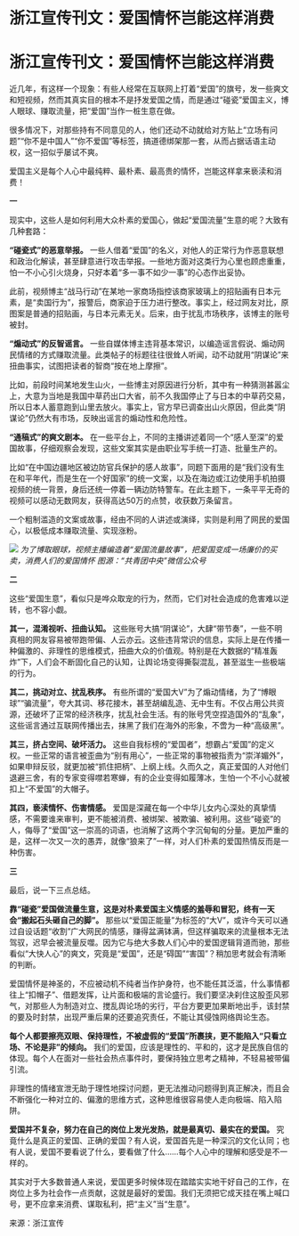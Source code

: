 # 浙江宣传刊文：爱国情怀岂能这样消费

# 浙江宣传刊文：爱国情怀岂能这样消费

近几年，有这样一个现象：有些人经常在互联网上打着“爱国”的旗号，发一些爽文和短视频，然而其真实目的根本不是抒发爱国之情，而是通过“碰瓷”爱国主义，博人眼球、赚取流量，把“爱国”当作一桩生意在做。

很多情况下，对那些持有不同意见的人，他们还动不动就给对方贴上“立场有问题”“你不是中国人”“你不爱国”等标签，搞道德绑架那一套，从而占据话语主动权，这一招似乎屡试不爽。

爱国主义是每个人心中最纯粹、最朴素、最高贵的情怀，岂能这样拿来亵渎和消费！

**一**

现实中，这些人是如何利用大众朴素的爱国心，做起“爱国流量”生意的呢？大致有几种套路：

**“碰瓷式”的恶意举报。**
一些人借着“爱国”的名义，对他人的正常行为作恶意联想和政治化解读，甚至肆意进行攻击举报。一些地方面对这类行为心里也顾虑重重，怕一不小心引火烧身，只好本着“多一事不如少一事”的心态作出妥协。

此前，视频博主“战马行动”在某地一家商场指控该商家玻璃上的招贴画有日本元素，是“卖国行为”，报警后，商家迫于压力进行整改。事实上，经过网友对比，原图案是普通的招贴画，与日本元素无关。后来，由于扰乱市场秩序，该博主的账号被封。

**“煽动式”的反智谣言。**
一些自媒体博主违背基本常识，以编造谣言假说、煽动网民情绪的方式赚取流量。此类帖子的标题往往很耸人听闻，动不动就用“阴谋论”来扭曲事实，试图把读者的智商“按在地上摩擦”。

比如，前段时间某地发生山火，一些博主对原因进行分析，其中有一种猜测甚嚣尘上，大意为当地是我国中草药出口大省，前不久我国停止了与日本的中草药交易，所以日本人蓄意跑到山里去放火。事实上，官方早已调查出山火原因，但此类“阴谋论”仍然大有市场，反映出谣言的煽动性和危险性。

**“通稿式”的爽文剧本。** 在一些平台上，不同的主播讲述着同一个“感人至深”的爱国故事，仔细观察会发现，这些文案其实是由职业写手统一打造、批量生产的。

比如“在中国边疆地区被边防官兵保护的感人故事”，同题下面用的是“我们没有生在和平年代，而是生在一个好国家”的统一文案，以及在海边或江边使用手机拍摄视频的统一背景，身后还统一停着一辆边防特警车。在此主题下，一条平平无奇的视频可以感动无数网友，获得高达50万的点赞，收获数万条留言。

一个粗制滥造的文案或故事，经由不同的人讲述或演绎，实则是利用了网民的爱国心，以极低成本赚取流量、实现涨粉。

![](https://inews.gtimg.com/om_bt/O5p_FK5L3BgjjArOFZGVI8l1ZhRQEw_hpfv2ldu5gHc5AAA/1000)
_为了博取眼球，视频主播编造着“爱国流量故事”，把爱国变成一场廉价的买卖，消费人们的爱国情怀 图源：“共青团中央”微信公众号_

**二**

这些“爱国生意”，看似只是哗众取宠的行为，然而，它们对社会造成的危害难以逆转，也不容小觑。

**其一，混淆视听、扭曲认知。**
这些账号大搞“阴谋论”，大肆“带节奏”，一些不明真相的网友容易被带跑带偏、人云亦云。这些违背常识的信息，实际上是在传播一种偏激的、非理性的思维模式，扭曲大众的价值观。特别是在大数据的“精准轰炸”下，人们会不断固化自己的认知，让舆论场变得撕裂混乱，甚至滋生一些极端的行为。

**其二，挑动对立、扰乱秩序。**
有些所谓的“爱国大V”为了煽动情绪，为了“博眼球”“骗流量”，夸大其词、移花接木，甚至胡编乱造、无中生有。不仅占用公共资源，还破坏了正常的经济秩序，扰乱社会生活。有的账号凭空捏造国外的“乱象”，这些谣言通过互联网传播出去，抹黑了我们在海外的形象，不啻为一种“高级黑”。

**其三，挤占空间、破坏活力。**
这些自我标榜的“爱国者”，想霸占“爱国”的定义权。一些正常的语言被歪曲为“别有用心”，一些正常的事物被指责为“崇洋媚外”，如果申辩反驳，就更加被“抓住把柄”、上纲上线。久而久之，真正爱国的人对他们退避三舍，有的专家变得噤若寒蝉，有的企业变得如履薄冰，生怕一个不小心就被扣上“不爱国”的大帽子。

**其四，亵渎情怀、伤害情感。**
爱国是深藏在每一个中华儿女内心深处的真挚情感，不需要谁来审判，更不能被消费、被绑架、被欺骗、被利用。这些“碰瓷”的人，侮辱了“爱国”这一崇高的词语，也消解了这两个字沉甸甸的分量。更加严重的是，这样一次又一次的愚弄，就像“狼来了”一样，对人们朴素的爱国热情反而是一种伤害。

**三**

最后，说一下三点总结。

**靠“碰瓷”爱国做流量生意，这是对朴素爱国主义情感的羞辱和冒犯，终有一天会“搬起石头砸自己的脚”。**
那些以“爱国正能量”为标签的“大V”，或许今天可以通过自设话题“收割”广大网民的情感，赚得盆满钵满，但这样骗取来的流量根本无法驾驭，迟早会被流量反噬。因为它与绝大多数人们心中的爱国逻辑背道而驰，那些看似“大快人心”的爽文，究竟是“爱国”，还是“碍国”“害国”？稍加思考就会有清晰的判断。

爱国情怀是神圣的，不应被动机不纯者当作护身符，也不能任其泛滥，什么事情都往上“扣帽子”、借题发挥，让片面和极端的言论盛行。我们要坚决刹住这股歪风邪气，对那些人为制造对立、搅乱舆论场的劣行，平台方要更加果断地出手，该封禁的要及时封禁，出现严重后果的还要追究责任，不能让其侵蚀网络舆论生态。

**每个人都要擦亮双眼、保持理性，不被虚假的“爱国”所裹挟，更不能陷入“只看立场、不论是非”的倾向。**
我们的爱国，应该是理性的、平和的，这才是民族自信的体现。每个人在面对一些社会热点事件时，要保持独立思考之精神，不轻易被带偏引流。

非理性的情绪宣泄无助于理性地探讨问题，更无法推动问题得到真正解决，而且会不断强化一种对立的、偏激的思维方式，这种思维很容易使人走向极端、陷入陷阱。

**爱国并不复杂，努力在自己的岗位上发光发热，就是最真切、最实在的爱国。**
究竟什么是真正的爱国、正确的爱国？有人说，爱国首先是一种深沉的文化认同；也有人说，爱国不要看说了什么，要看做了什么……每个人心中的理解和感受是不一样的。

其实对于大多数普通人来说，爱国更多时候体现在踏踏实实地干好自己的工作，在岗位上多为社会作一点贡献，这就是最好的爱国。我们无须把它成天挂在嘴上喊口号，更不应拿来消费、谋取私利，把“主义”当“生意”。

来源：浙江宣传


